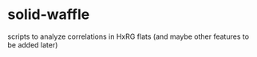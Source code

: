 # solid-waffle
scripts to analyze correlations in HxRG flats (and maybe other features to be added later)

